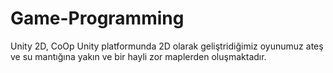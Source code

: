 # Game-Programming
Unity 2D, CoOp
Unity platformunda 2D olarak geliştridiğimiz oyunumuz ateş ve su mantığına yakın ve bir hayli zor maplerden oluşmaktadır.
